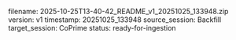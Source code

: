filename: 2025-10-25T13-40-42_README_v1_20251025_133948.zip
version: v1
timestamp: 20251025_133948
source_session: Backfill
target_session: CoPrime
status: ready-for-ingestion
